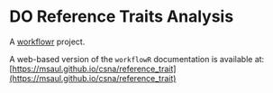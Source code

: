 # DO Reference Traits Analysis

A [workflowr][] project.

A web-based version of the `workflowR` documentation is available at: [https://msaul.github.io/csna/reference_trait](https://msaul.github.io/csna/reference_trait)

[workflowr]: https://github.com/jdblischak/workflowr
